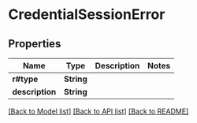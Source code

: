 # CredentialSessionError

## Properties

Name | Type | Description | Notes
------------ | ------------- | ------------- | -------------
**r#type** | **String** |  | 
**description** | **String** |  | 

[[Back to Model list]](../README.md#documentation-for-models) [[Back to API list]](../README.md#documentation-for-api-endpoints) [[Back to README]](../README.md)


